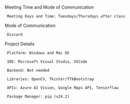 Meeting Time and Mode of Communication

     Meeting Days and Time: Tuesdays/Thursdays after class

Mode of Communication

     Discord

Project Details

     Platform: Windows and Mac OS

     IDE: Microsoft Visual Studio, VSCode

     Backend: Not needed

     Libraries: OpenCV, Tkinter/TTkBootstrap

     APIs: Azure AI Vision, Google Maps API, Tensorflow

     Package Manager: pip (v24.2)
